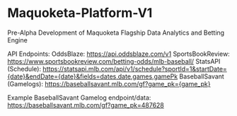 # Maquoketa-Platform-V1
Pre-Alpha Development of Maquoketa Flagship Data Analytics and Betting Engine

API Endpoints:
OddsBlaze: https://api.oddsblaze.com/v1
SportsBookReview: https://www.sportsbookreview.com/betting-odds/mlb-baseball/
StatsAPI (Schedule): https://statsapi.mlb.com/api/v1/schedule?sportId=1&startDate={date}&endDate={date}&fields=dates,date,games,gamePk
BaseballSavant (Gamelogs): https://baseballsavant.mlb.com/gf?game_pk={game_pk}

Example BaseballSavant Gamelog endpoint/data:
https://baseballsavant.mlb.com/gf?game_pk=487628

